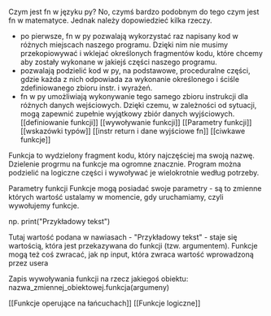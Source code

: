 Czym jest fn w języku py? No, czymś bardzo podobnym do tego czym jest fn w matematyce. 
Jednak należy dopowiedzieć kilka rzeczy.
- po pierwsze, fn w py pozwalają wykorzystać raz napisany kod w różnych miejscach naszego programu. Dzięki nim nie musimy przekopiowywać i wklejać określonych fragmentów kodu, które chcemy aby zostały wykonane w jakiejś części naszego programu.
- pozwalają podzielić kod w py, na podstawowe, proceduralne części, gdzie każda z nich odpowiada za wykonanie określonego i ściśle zdefiniowanego zbioru instr. i wyrażeń.
- fn  w py umożliwiają wykonywanie tego samego zbioru instrukcji dla różnych danych wejściowych. Dzięki czemu, w zależności od sytuacji, mogą zapewnić zupełnie wyjątkowy zbiór danych wyjściowych.
[[definiowanie funkcji]]
[[wywoływanie funkcji]]
[[Parametry funkcji]]
[[wskazówki typów]]
[[instr return i dane wyjściowe fn]]
[[ciwkawe funkcje]]

Funkcja to wydzielony fragment kodu, który najczęściej ma swoją nazwę.
Dzielenie progrmu na funkcje ma ogromne znacznie. Program można podzielić na logiczne części i wywoływać je wielokrotnie według potrzeby.

Parametry funkcji
Funkcje mogą posiadać swoje parametry - są to zmienne których wartość ustalamy w momencie, gdy uruchamiamy, czyli wywołujemy funkcje.

np. 
print("Przykładowy tekst")

Tutaj wartość podana w nawiasach - "Przykładowy tekst" - staje się wartością, która jest przekazywana do funkcji (tzw. argumentem). Funkcje mogą też coś zwracać, jak np input, która zwraca wartość wprowadzoną przez usera

Zapis wywoływania funkcji na rzecz jakiegoś obiektu:
nazwa_zmiennej_obiektowej.funkcja(argumeny)

[[Funkcje operujące na łańcuchach]]
[[Funkcje logiczne]]



